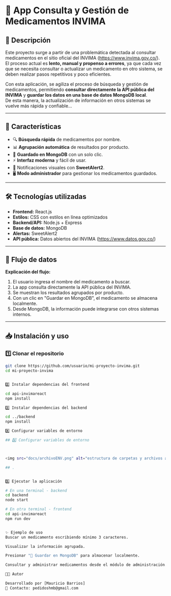 # 💊 App Consulta y Gestión de Medicamentos INVIMA

## 📌 Descripción

Este proyecto surge a partir de una problemática detectada al consultar medicamentos en el sitio oficial del INVIMA (https://www.invima.gov.co/).  
El proceso actual es **lento, manual y propenso a errores**, ya que cada vez que se necesita consultar o actualizar un medicamento en otro sistema, se deben realizar pasos repetitivos y poco eficientes.

Con esta aplicación, se agiliza el proceso de búsqueda y gestión de medicamentos, permitiendo **consultar directamente la API pública del INVIMA** y **guardar los datos en una base de datos MongoDB local**.  
De esta manera, la actualización de información en otros sistemas se vuelve más rápida y confiable...

---

## 🚀 Características

- 🔍 **Búsqueda rápida** de medicamentos por nombre.
- 📊 **Agrupación automática** de resultados por producto.
- 💾 **Guardado en MongoDB** con un solo clic.
- ⚡ **Interfaz moderna** y fácil de usar.
- 🔔 Notificaciones visuales con **SweetAlert2**.
- 🖥 **Modo administrador** para gestionar los medicamentos guardados.

---

## 🛠 Tecnologías utilizadas

- **Frontend:** React.js
- **Estilos:** CSS con estilos en línea optimizados
- **Backend/API:** Node.js + Express
- **Base de datos:** MongoDB
- **Alertas:** SweetAlert2
- **API pública:** Datos abiertos del INVIMA (https://www.datos.gov.co/)

---

## 📂 Flujo de datos

**Explicación del flujo:**

1. El usuario ingresa el nombre del medicamento a buscar.
2. La app consulta directamente la API pública del INVIMA.
3. Se muestran los resultados agrupados por producto.
4. Con un clic en "Guardar en MongoDB", el medicamento se almacena localmente.
5. Desde MongoDB, la información puede integrarse con otros sistemas internos.

---

## 📥 Instalación y uso

### 1️⃣ Clonar el repositorio

```bash
git clone https://github.com/usuario/mi-proyecto-invima.git
cd mi-proyecto-invima


2️⃣ Instalar dependencias del frontend

cd api-invimareact
npm install

3️⃣ Instalar dependencias del backend

cd ../backend
npm install

4️⃣ Configurar variables de entorno

## 4️⃣ Configurar variables de entorno



<img src="docs/archivoENV.png" alt="estructura de carpetas y archivos al final primeros pasos">

## .


5️⃣ Ejecutar la aplicación

# En una terminal - backend
cd backend
node start

# En otra terminal - frontend
cd api-invimareact
npm run dev


✨ Ejemplo de uso
Buscar un medicamento escribiendo mínimo 3 caracteres.

Visualizar la información agrupada.

Presionar "💾 Guardar en MongoDB" para almacenar localmente.

Consultar y administrar medicamentos desde el módulo de administración.

👨‍💻 Autor

Desarrollado por [Mauricio Barrios]
📧 Contacto: pedidoshmb@gmail.com



```
